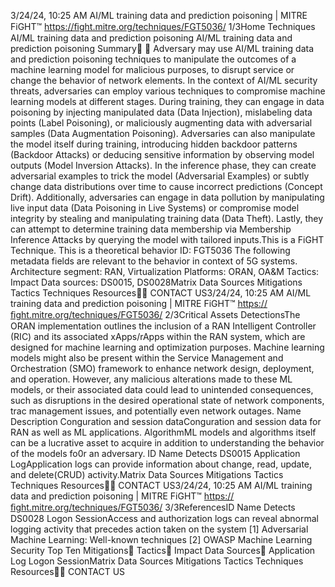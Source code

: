 3/24/24, 10:25 AM AI/ML training data and prediction poisoning | MITRE FiGHT™
https://ﬁght.mitre.org/techniques/FGT5036/ 1/3Home Techniques AI/ML training data and prediction poisoning
AI/ML training data and
prediction poisoning
Summary󰅂 󰅂
Adversary may use AI/ML training data and prediction
poisoning techniques to manipulate the outcomes of a
machine learning model for malicious purposes, to disrupt
service or change the behavior of network elements.
In the context of AI/ML security threats, adversaries can
employ various techniques to compromise machine learning
models at different stages. During training, they can engage in
data poisoning by injecting manipulated data (Data Injection),
mislabeling data points (Label Poisoning), or maliciously
augmenting data with adversarial samples (Data
Augmentation Poisoning). Adversaries can also manipulate
the model itself during training, introducing hidden backdoor
patterns (Backdoor Attacks) or deducing sensitive information
by observing model outputs (Model Inversion Attacks). In the
inference phase, they can create adversarial examples to trick
the model (Adversarial Examples) or subtly change data
distributions over time to cause incorrect predictions (Concept
Drift). Additionally, adversaries can engage in data pollution
by manipulating live input data (Data Poisoning in Live
Systems) or compromise model integrity by stealing and
manipulating training data (Data Theft). Lastly, they can
attempt to determine training data membership via
Membership Inference Attacks by querying the model with
tailored inputs.This is a FiGHT Technique.
This is a theoretical behavior
ID: FGT5036
The following metadata
fields are relevant to the
behavior in context of 5G
systems.
Architecture segment: RAN,
Virtualization
Platforms: ORAN, OA&M
Tactics: Impact
Data sources: DS0015,
DS0028Matrix Data Sources Mitigations Tactics Techniques Resources󰍝󰇙
CONTACT US3/24/24, 10:25 AM AI/ML training data and prediction poisoning | MITRE FiGHT™
https://ﬁght.mitre.org/techniques/FGT5036/ 2/3Critical Assets
DetectionsThe ORAN implementation outlines the inclusion of a RAN
Intelligent Controller (RIC) and its associated xApps/rApps
within the RAN system, which are designed for machine
learning and optimization purposes. Machine learning models
might also be present within the Service Management and
Orchestration (SMO) framework to enhance network design,
deployment, and operation. However, any malicious
alterations made to these ML models, or their associated data
could lead to unintended consequences, such as disruptions
in the desired operational state of network components, tra c
management issues, and potentially even network outages.
Name Description
Con guration and session dataCon guration and
session data for RAN as
well as ML
applications.
AlgorithmML models and
algorithms itself can be
a lucrative asset to
acquire in addition to
understanding the
behavior of the models
fo0r an adversary.
ID Name Detects
DS0015 Application LogApplication logs can
provide information
about change, read,
update, and
delete(CRUD) activity.Matrix Data Sources Mitigations Tactics Techniques Resources󰍝󰇙
CONTACT US3/24/24, 10:25 AM AI/ML training data and prediction poisoning | MITRE FiGHT™
https://ﬁght.mitre.org/techniques/FGT5036/ 3/3ReferencesID Name Detects
DS0028 Logon SessionAccess and
authorization logs can
reveal abnormal
logging activity that
precedes action taken
on the system
[1] Adversarial Machine Learning: Well-known techniques
[2] OWASP Machine Learning Security Top Ten
Mitigations󰅀
Tactics󰅀
Impact
Data Sources󰅀
Application Log
Logon SessionMatrix Data Sources Mitigations Tactics Techniques Resources󰍝󰇙
CONTACT US